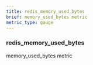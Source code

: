 ```yaml
---
title: redis_memory_used_bytes
brief: memory_used_bytes metric
metric_type: gauge
---
```

### redis_memory_used_bytes

memory_used_bytes metric